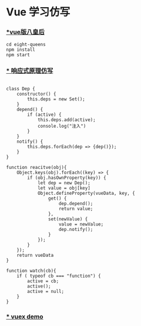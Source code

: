 # Vue 学习仿写


### [*vue版八皇后](https://github.com/wang90/vue_demo/eight-queens)
``````
cd eight-queens
npm install 
npm start
``````

### [* 响应式原理仿写](https://github.com/wang90/vue_demo/my-reacitve)
``````

class Dep {
    constructor() {
        this.deps = new Set();
    }
    depend() {
        if (active) {
            this.deps.add(active);
            console.log("注入")
        }
    }
    notify() {
        this.deps.forEach(dep => {dep()});
    }
}

function reacitve(obj){
    Object.keys(obj).forEach((key) => {
        if (obj.hasOwnProperty(key)) {
            let dep = new Dep();
            let value = obj[key]
            Object.defineProperty(vueData, key, {
                get() {
                    dep.depend();
                    return value;
                },
                set(newValue) {
                    value = newValue;
                    dep.notify();
                }
            });
        }
    });
    return vueData
}

function watch(cb){
    if ( typeof cb === "function") {
        active = cb;
        active();
        active = null;
    }
}
``````
### [* vuex demo](https://github.com/wang90/vue_demo/my-vuex)

